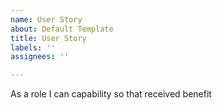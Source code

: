 ```yaml
---
name: User Story
about: Default Template
title: User Story
labels: ''
assignees: ''

---
```


As a role I can capability so that received benefit

